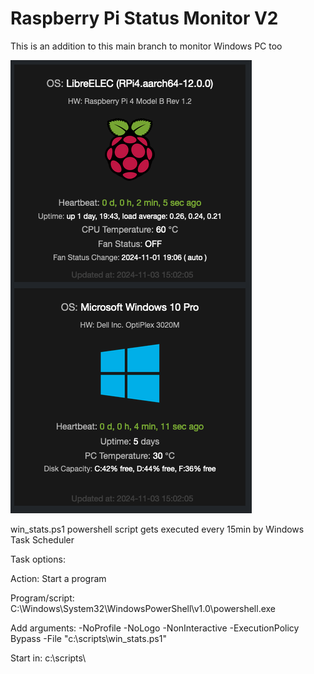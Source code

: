 <h1>Raspberry Pi Status Monitor V2</h1>

This is an addition to this main branch to monitor Windows PC too

![alt text](https://github.com/kkuderko/raspberry-pi-status-monitor/blob/v2/screenshot02.png)

win_stats.ps1 powershell script gets executed every 15min by Windows Task Scheduler

Task options:

Action: Start a program

Program/script: C:\Windows\System32\WindowsPowerShell\v1.0\powershell.exe

Add arguments: -NoProfile -NoLogo -NonInteractive -ExecutionPolicy Bypass -File "c:\scripts\win_stats.ps1"

Start in: c:\scripts\

